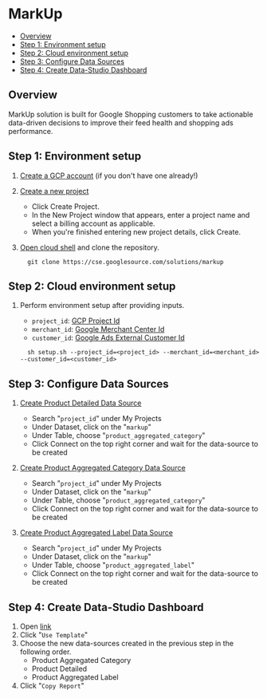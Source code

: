 # MarkUp

*   [Overview](#overview)
*   [Step 1: Environment setup](#step-1-environment-setup)
*   [Step 2: Cloud environment setup](#step-2-cloud-environment-setup)
*   [Step 3: Configure Data Sources](#step-3-configure-data-sources)
*   [Step 4: Create Data-Studio Dashboard](#step-4-data-studio-dashboard)

## Overview

MarkUp solution is built for Google Shopping customers to take actionable
data-driven decisions to improve their feed health and shopping ads performance.

## Step 1: Environment setup

1.  [Create a GCP account](https://cloud.google.com/?authuser=1) (if you don't
    have one already!)

2.  [Create a new project](https://console.cloud.google.com/cloud-resource-manager)

    *   Click Create Project.
    *   In the New Project window that appears, enter a project name and select
        a billing account as applicable.
    *   When you're finished entering new project details, click Create.

3.  [Open cloud shell](https://console.cloud.google.com/cloudshell) and clone
    the repository.

    ```
      git clone https://cse.googlesource.com/solutions/markup
    ```

## Step 2: Cloud environment setup

1.  Perform environment setup after providing inputs.

    *   `project_id`:
        [GCP Project Id](https://cloud.google.com/resource-manager/docs/creating-managing-projects)
    *   `merchant_id`:
        [Google Merchant Center Id](https://support.google.com/merchants/answer/188924?hl=en)
    *   `customer_id`:
        [Google Ads External Customer Id](https://support.google.com/google-ads/answer/1704344?hl=en)

    ```
      sh setup.sh --project_id=<project_id> --merchant_id=<merchant_id> --customer_id=<customer_id>
    ```

## Step 3: Configure Data Sources

1.  [Create Product Detailed Data Source](https://datastudio.google.com/c/u/0/datasources/create?connectorId=2)

    *   Search "`project_id`" under My Projects
    *   Under Dataset, click on the "`markup`"
    *   Under Table, choose "`product_aggregated_category`"
    *   Click Connect on the top right corner and wait for the data-source to be
        created

2.  [Create Product Aggregated Category Data Source](https://datastudio.google.com/c/u/0/datasources/create?connectorId=2)

    *   Search "`project_id`" under My Projects
    *   Under Dataset, click on the "`markup`"
    *   Under Table, choose "`product_aggregated_category`"
    *   Click Connect on the top right corner and wait for the data-source to be
        created

3.  [Create Product Aggregated Label Data Source](https://datastudio.google.com/c/u/0/datasources/create?connectorId=2)

    *   Search "`project_id`" under My Projects
    *   Under Dataset, click on the "`markup`"
    *   Under Table, choose "`product_aggregated_label`"
    *   Click Connect on the top right corner and wait for the data-source to be
        created

## Step 4: Create Data-Studio Dashboard

1.  Open
    [link](https://datastudio.google.com/c/u/0/reporting/1IsvsvrfAvyhefHK33zxfj72neYfn9YnO/page/e377/preview)
2.  Click "`Use Template`"
3.  Choose the new data-sources created in the previous step in the following
    order.
    *   Product Aggregated Category
    *   Product Detailed
    *   Product Aggregated Label
4.  Click "`Copy Report`"
